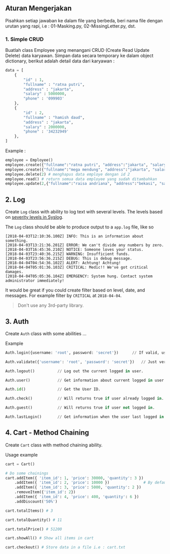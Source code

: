 ## Aturan Mengerjakan
Pisahkan setiap jawaban ke dalam file yang berbeda, beri nama file dengan urutan yang rapi, i.e : 01-Masking.py, 02-MissingLetter.py, dst.
### 1. Simple CRUD
Buatlah class Employee yang menangani CRUD (Create Read Update Delete) data karyawan. Simpan data secara temporary ke dalam object dictionary, berikut adalah detail data dari karyawan :
```python
data = [
    {
	    "id" : 1,
        "fullname" : "ratna putri",
        "address" : "jakarta",
        "salary" : 5000000,
        "phone" : '099903'
    },
    {
	    "id" : 2,
        "fullname" : "hamish daud",
        "address" : "jakarta",
        "salary" : 2000000,
        "phone" : '34232949'
    },
]
```
Example :
```python
employee = Employee()
employee.create({"fullname":"ratna putri", "address":"jakarta", "salary":5000000, "phone":"099903"}) # id generate secara otomatis ketika data bertambah 	
employee.create({"fullname":"mega mendung", "address":"jakarta", "salary":10000000, "phone":"343234"})
employee.delete(2) # menghapus data employe dengan id 2
employee.read() # return semua data employee yang sudah ditambahkan
employee.update(2,{"fullname":"raisa andriana", "address":"bekasi", "salary":1000000, "phone":"9939999"}") # mengubah data dengan id 2, return semua data employee
```
## 2. Log

Create `Log` class with ability to log text with several levels. 
The levels based on [severity levels in Syslog](https://en.wikipedia.org/wiki/Syslog#Severity_level).

The `Log` class should be able to produce output to a `app.log` file, like so
```log
[2018-04-03T12:10:36.100Z] INFO: This is an information about something.
[2018-04-03T13:21:36.201Z] ERROR: We can't divide any numbers by zero.
[2018-04-03T16:45:36.210Z] NOTICE: Someone loves your status.
[2018-04-03T23:40:36.215Z] WARNING: Insufficient funds.
[2018-04-03T23:56:36.215Z] DEBUG: This is debug message.
[2018-04-04T04:54:36.102Z] ALERT: Achtung! Achtung!
[2018-04-04T05:01:36.103Z] CRITICAL: Medic!! We've got critical damages.
[2018-04-04T05:05:36.104Z] EMERGENCY: System hung. Contact system administrator immediately!
```

It would be great if you could create filter based on level, date, and messages.
For example filter by `CRITICAL` at `2018-04-04`.

> Don't use any 3rd-party library.

## 3. Auth

Create `Auth` class with some abilities ...

Example
```python
Auth.login({username: 'root', password: 'secret'})      // If valid, user will log in.

Auth.validate({'username': 'root', 'password': 'secret'})   // Just verify username and password without log in.

Auth.logout()          // Log out the current logged in user.

Auth.user()            // Get information about current logged in user.

Auth.id()              // Get the User ID.

Auth.check()           // Will returns true if user already logged in.

Auth.guest()           // Will returns true if user not logged in.

Auth.lastLogin()       // Get information when the user last logged in.
```
## 4. Cart - Method Chaining

Create `Cart` class with method chaining ability. 

Usage example
```python
cart = Cart()

# Do some chainings
cart.addItem({ 'item_id': 1, 'price': 30000, 'quantity': 3 })
    .addItem({ 'item_id': 2, 'price': 10000 })               # By default quantity is 1
    .addItem({ 'item_id': 3, 'price': 5000, 'quantity': 2 })
    .removeItem({'item_id': 2})
    .addItem({ 'item_id': 4, 'price': 400, 'quantity': 6 })
    .addDiscount('50%')

cart.totalItems() # 3

cart.totalQuantity() # 11

cart.totalPrice() # 51200

cart.showAll() # Show all items in cart

cart.checkout() # Store data in a file i.e : cart.txt
```